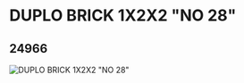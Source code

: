 # DUPLO BRICK 1X2X2 "NO 28"
## 24966
![DUPLO BRICK 1X2X2 "NO 28"](https://lc-www-live-s.legocdn.com/media/bricks/5/2/6136446.jpg)